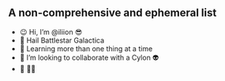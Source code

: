 ## A non-comprehensive and ephemeral list
- :wink: Hi, I’m @iliion :sunglasses:
- 👀 Hail Battlestar Galactica
- 🌱 Learning more than one thing at a time
- 💞️ I’m looking to collaborate with a Cylon :alien:
- 📡 👨‍🚀 

<!---
iliion/iliion is a ✨ special ✨ repository because its `README.md` (this file) appears on your GitHub profile.
You can click the Preview link to take a look at your changes.
--->
